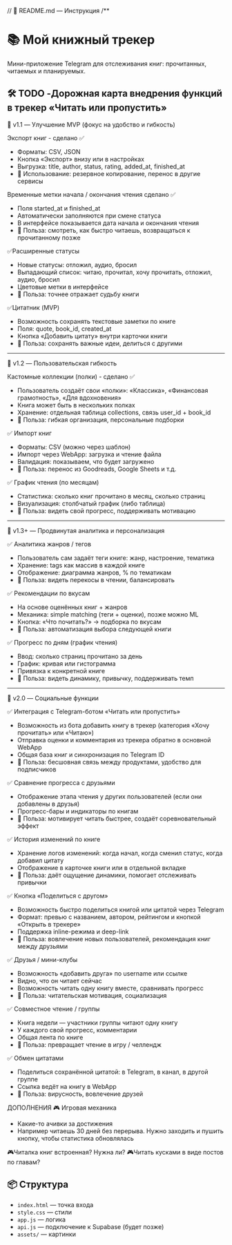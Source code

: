 // 📁 README.md — Инструкция
/**
# 📚 Мой книжный трекер
Мини-приложение Telegram для отслеживания книг: прочитанных, читаемых и планируемых.

## 🛠️ TODO -Дорожная карта внедрения функций в трекер «Читать или пропустить»

🔹 v1.1 — Улучшение MVP (фокус на удобство и гибкость)

Экспорт книг - сделано ✅

- Форматы: CSV, JSON
- Кнопка «Экспорт» внизу или в настройках
- Выгрузка: title, author, status, rating, added_at, finished_at
- 📍 Использование: резервное копирование, перенос в другие сервисы

Временные метки начала / окончания чтения сделано ✅
- Поля started_at и finished_at
- Автоматически заполняются при смене статуса
- В интерфейсе показывается дата начала и окончания чтения
- 📍 Польза: смотреть, как быстро читаешь, возвращаться к прочитанному позже

✅Расширенные статусы
- Новые статусы: отложил, аудио, бросил
- Выпадающий список: читаю, прочитал, хочу прочитать, отложил, аудио, бросил
- Цветовые метки в интерфейсе
- 📍 Польза: точнее отражает судьбу книги

✅Цитатник (MVP)
- Возможность сохранять текстовые заметки по книге
- Поля: quote, book_id, created_at
- Кнопка «Добавить цитату» внутри карточки книги
- 📍 Польза: сохранять важные идеи, делиться с другими

---

🔹 v1.2 — Пользовательская гибкость

Кастомные коллекции (полки) - сделано ✅
- Пользователь создаёт свои «полки»: «Классика», «Финансовая грамотность», «Для вдохновения»
- Книга может быть в нескольких полках
- Хранение: отдельная таблица collections, связь user_id + book_id
- 📍 Польза: гибкая организация, персональные подборки

✅ Импорт книг
- Форматы: CSV (можно через шаблон)
- Импорт через WebApp: загрузка и чтение файла
- Валидация: показываем, что будет загружено
- 📍 Польза: перенос из Goodreads, Google Sheets и т.д.

✅ График чтения (по месяцам)
- Статистика: сколько книг прочитано в месяц, сколько страниц
- Визуализация: столбчатый график (либо таблица)
- 📍 Польза: видеть свой прогресс, поддерживать мотивацию

---

🔹 v1.3+ — Продвинутая аналитика и персонализация

✅ Аналитика жанров / тегов
- Пользователь сам задаёт теги книге: жанр, настроение, тематика
- Хранение: tags как массив в каждой книге
- Отображение: диаграмма жанров, % по тематикам
- 📍 Польза: видеть перекосы в чтении, балансировать

✅ Рекомендации по вкусам
- На основе оценённых книг + жанров
- Механика: simple matching (теги + оценки), позже можно ML
- Кнопка: «Что почитать?» → подборка по вкусам
- 📍 Польза: автоматизация выбора следующей книги

✅ Прогресс по дням (график чтения)
- Ввод: сколько страниц прочитано за день
- График: кривая или гистограмма
- Привязка к конкретной книге
- 📍 Польза: видеть динамику, привычку, поддерживать темп

---

🔹 v2.0 — Социальные функции

✅ Интеграция с Telegram-ботом «Читать или пропустить»
- Возможность из бота добавить книгу в трекер (категория «Хочу прочитать» или «Читаю»)
- Отправка оценки и комментария из трекера обратно в основной WebApp
- Общая база книг и синхронизация по Telegram ID
- 📍 Польза: бесшовная связь между продуктами, удобство для подписчиков

✅ Сравнение прогресса с друзьями
- Отображение этапа чтения у других пользователей (если они добавлены в друзья)
- Прогресс-бары и индикаторы по книгам
- 📍 Польза: мотивирует читать быстрее, создаёт соревновательный эффект

✅ История изменений по книге
- Хранение логов изменений: когда начал, когда сменил статус, когда добавил цитату
- Отображение в карточке книги или в отдельной вкладке
- 📍 Польза: даёт ощущение динамики, помогает отслеживать привычки

✅ Кнопка «Поделиться с другом»
- Возможность быстро поделиться книгой или цитатой через Telegram
- Формат: превью с названием, автором, рейтингом и кнопкой «Открыть в трекере»
- Поддержка inline-режима и deep-link
- 📍 Польза: вовлечение новых пользователей, рекомендация книг между друзьями

✅ Друзья / мини-клубы
- Возможность «добавить друга» по username или ссылке
- Видно, что он читает сейчас
- Возможность читать одну книгу вместе, сравнивать прогресс
- 📍 Польза: читательская мотивация, социализация

✅ Совместное чтение / группы
- Книга недели — участники группы читают одну книгу
- У каждого свой прогресс, комментарии
- Общая лента по книге
- 📍 Польза: превращает чтение в игру / челлендж

✅ Обмен цитатами
- Поделиться сохранённой цитатой: в Telegram, в канал, в другой группе
- Ссылка ведёт на книгу в WebApp
- 📍 Польза: вирусность, вовлечение друзей

ДОПОЛНЕНИЯ
🎮 Игровая механика
- Какие-то ачивки за достижения
- Например читаешь 30 дней без перерыва. Нужно заходить и пушить кнопку, чтобы статистика обновлялась

🎮Читалка книг встроенная? Нужна ли?
🎮Читать кусками в виде постов по главам?


## 📦 Структура
- `index.html` — точка входа
- `style.css` — стили
- `app.js` — логика
- `api.js` — подключение к Supabase (будет позже)
- `assets/` — картинки
